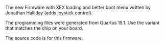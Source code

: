 The new Firmware with XEX loading and better boot menu written by Jonathan Halliday (adds joystick control).

The programming files were generated from Quartus 15.1. Use the variant that matches the chip on your board.

The source code is for this firmware.
